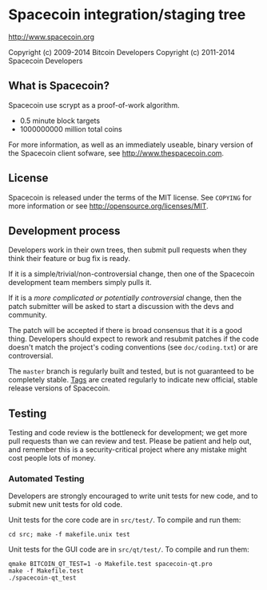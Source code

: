 Spacecoin integration/staging tree
================================

http://www.spacecoin.org

Copyright (c) 2009-2014 Bitcoin Developers
Copyright (c) 2011-2014 Spacecoin Developers

What is Spacecoin?
----------------

Spacecoin use scrypt as a proof-of-work algorithm.
 - 0.5 minute block targets
 - 1000000000 million total coins

For more information, as well as an immediately useable, binary version of
the Spacecoin client sofware, see http://www.thespacecoin.com.

License
-------

Spacecoin is released under the terms of the MIT license. See `COPYING` for more
information or see http://opensource.org/licenses/MIT.

Development process
-------------------

Developers work in their own trees, then submit pull requests when they think
their feature or bug fix is ready.

If it is a simple/trivial/non-controversial change, then one of the Spacecoin
development team members simply pulls it.

If it is a *more complicated or potentially controversial* change, then the patch
submitter will be asked to start a discussion with the devs and community.

The patch will be accepted if there is broad consensus that it is a good thing.
Developers should expect to rework and resubmit patches if the code doesn't
match the project's coding conventions (see `doc/coding.txt`) or are
controversial.

The `master` branch is regularly built and tested, but is not guaranteed to be
completely stable. [Tags](https://github.com/spacecoin-project/spacecoin/tags) are created
regularly to indicate new official, stable release versions of Spacecoin.

Testing
-------

Testing and code review is the bottleneck for development; we get more pull
requests than we can review and test. Please be patient and help out, and
remember this is a security-critical project where any mistake might cost people
lots of money.

### Automated Testing

Developers are strongly encouraged to write unit tests for new code, and to
submit new unit tests for old code.

Unit tests for the core code are in `src/test/`. To compile and run them:

    cd src; make -f makefile.unix test

Unit tests for the GUI code are in `src/qt/test/`. To compile and run them:

    qmake BITCOIN_QT_TEST=1 -o Makefile.test spacecoin-qt.pro
    make -f Makefile.test
    ./spacecoin-qt_test

